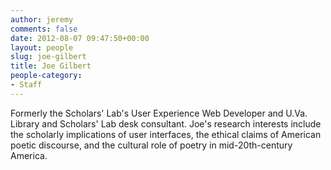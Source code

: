 ```yaml
---
author: jeremy
comments: false
date: 2012-08-07 09:47:50+00:00
layout: people
slug: joe-gilbert
title: Joe Gilbert
people-category:
- Staff
---
```


Formerly the Scholars' Lab's User Experience Web Developer and U.Va. Library and Scholars' Lab desk consultant. Joe's research interests include the scholarly implications of user interfaces, the ethical claims of American poetic discourse, and the cultural role of poetry in mid-20th-century America.
